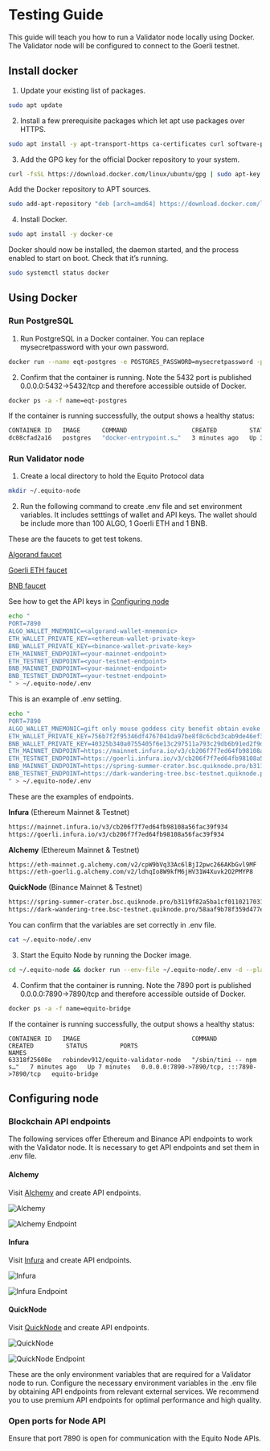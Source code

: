 # Testing Guide

This guide will teach you how to run a Validator node locally using Docker. The Validator node will be configured to connect to the Goerli testnet.

## Install docker

1. Update your existing list of packages.

```sh
sudo apt update
```

2. Install a few prerequisite packages which let apt use packages over HTTPS.

```sh
sudo apt install -y apt-transport-https ca-certificates curl software-properties-common
```

3. Add the GPG key for the official Docker repository to your system.

```sh
curl -fsSL https://download.docker.com/linux/ubuntu/gpg | sudo apt-key add -
```

Add the Docker repository to APT sources.

```sh
sudo add-apt-repository "deb [arch=amd64] https://download.docker.com/linux/ubuntu focal stable"
```

4. Install Docker.

```sh
sudo apt install -y docker-ce
```

Docker should now be installed, the daemon started, and the process enabled to start on boot. Check that it’s running.

```sh
sudo systemctl status docker
```

## Using Docker

### Run PostgreSQL

1. Run PostgreSQL in a Docker container. You can replace mysecretpassword with your own password.

```sh
docker run --name eqt-postgres -e POSTGRES_PASSWORD=mysecretpassword -p 5432:5432 -d postgres
```

2. Confirm that the container is running. Note the 5432 port is published 0.0.0.0:5432->5432/tcp and therefore accessible outside of Docker.

```sh
docker ps -a -f name=eqt-postgres
```

If the container is running successfully, the output shows a healthy status:

```sh
CONTAINER ID   IMAGE      COMMAND                  CREATED         STATUS         PORTS                    NAMES
dc08cfad2a16   postgres   "docker-entrypoint.s…"   3 minutes ago   Up 3 minutes   0.0.0.0:5432->5432/tcp   eqt-postgres
```

### Run Validator node

1. Create a local directory to hold the Equito Protocol data

```sh
mkdir ~/.equito-node
```

2. Run the following command to create .env file and set environment variables. It includes setttings of wallet and API keys. The wallet should be include more than 100 ALGO, 1 Goerli ETH and 1 BNB.

These are the faucets to get test tokens.

[Algorand faucet](https://bank.testnet.algorand.network/)

[Goerli ETH faucet](https://goerlifaucet.com/)

[BNB faucet](https://testnet.binance.org/faucet-smart)

See how to get the API keys in [Configuring node](#configuring-node)

```sh
echo "
PORT=7890
ALGO_WALLET_MNEMONIC=<algorand-wallet-mnemonic>
ETH_WALLET_PRIVATE_KEY=<ethereum-wallet-private-key>
BNB_WALLET_PRIVATE_KEY=<binance-wallet-private-key>
ETH_MAINNET_ENDPOINT=<your-mainnet-endpoint>
ETH_TESTNET_ENDPOINT=<your-testnet-endpoint>
BNB_MAINNET_ENDPOINT=<your-mainnet-endpoint>
BNB_TESTNET_ENDPOINT=<your-testnet-endpoint>
" > ~/.equito-node/.env
```

This is an example of .env setting.

```sh
echo "
PORT=7890
ALGO_WALLET_MNEMONIC=gift only mouse goddess city benefit obtain evoke excite predict safe neither purpose route sock unfold boil pass battle agent body what abandon finish anchor
ETH_WALLET_PRIVATE_KEY=756b7f2f95346df4767041da97be8f8c6cbd3cab9de46ef31c85b4af1c507c5a
BNB_WALLET_PRIVATE_KEY=40325b340a0755405f6e13c297511a793c29db6b91ed2f9d6999d5624caccf3c
ETH_MAINNET_ENDPOINT=https://mainnet.infura.io/v3/cb206f7f7ed64fb98108a56fac39f934
ETH_TESTNET_ENDPOINT=https://goerli.infura.io/v3/cb206f7f7ed64fb98108a56fac39f934
BNB_MAINNET_ENDPOINT=https://spring-summer-crater.bsc.quiknode.pro/b3119f82a5ba1cf011021703136fddfde26a69a2/
BNB_TESTNET_ENDPOINT=https://dark-wandering-tree.bsc-testnet.quiknode.pro/58aaf9b78f359d477e060faf24bb51c4c2d2389c/
" > ~/.equito-node/.env
```

These are the examples of endpoints.

**Infura** (Ethereum Mainnet & Testnet)

```sh
https://mainnet.infura.io/v3/cb206f7f7ed64fb98108a56fac39f934
https://goerli.infura.io/v3/cb206f7f7ed64fb98108a56fac39f934
```

**Alchemy** (Ethereum Mainnet & Testnet)

```sh
https://eth-mainnet.g.alchemy.com/v2/cpW9bVq33Ac6lBjI2pwc266AKbGvl9MF
https://eth-goerli.g.alchemy.com/v2/ldhqIo8W9kfM6jHV31W4Xuvk2O2PMYP8
```

**QuickNode** (Binance Mainnet & Testnet)

```sh
https://spring-summer-crater.bsc.quiknode.pro/b3119f82a5ba1cf011021703136fddfde26a69a2/
https://dark-wandering-tree.bsc-testnet.quiknode.pro/58aaf9b78f359d477e060faf24bb51c4c2d2389c/
```

You can confirm that the variables are set correctly in .env file.

```sh
cat ~/.equito-node/.env
```

3. Start the Equito Node by running the Docker image.

```sh
cd ~/.equito-node && docker run --env-file ~/.equito-node/.env -d --platform linux/x86_64/v8 --name equito-bridge -it -p 7890:7890 robindev912/equito-validator-node
```

4. Confirm that the container is running. Note the 7890 port is published 0.0.0.0:7890->7890/tcp and therefore accessible outside of Docker.

```sh
docker ps -a -f name=equito-bridge
```

If the container is running successfully, the output shows a healthy status:

```
CONTAINER ID   IMAGE                               COMMAND                  CREATED         STATUS         PORTS                                       NAMES
63318f25608e   robindev912/equito-validator-node   "/sbin/tini -- npm s…"   7 minutes ago   Up 7 minutes   0.0.0.0:7890->7890/tcp, :::7890->7890/tcp   equito-bridge
```

## Configuring node

### Blockchain API endpoints

The following services offer Ethereum and Binance API endpoints to work with the Validator node.
It is necessary to get API endpoints and set them in .env file.

#### Alchemy

Visit [Alchemy](https://www.alchemy.com/) and create API endpoints.

![Alchemy](./alchemy.png)

![Alchemy Endpoint](./alchemy-endpoint.png)

#### Infura

Visit [Infura](https://www.infura.io/) and create API endpoints.

![Infura](./infura.png)

![Infura Endpoint](./infura-endpoint.png)

#### QuickNode

Visit [QuickNode](https://www.quicknode.com/) and create API endpoints.

![QuickNode](./quicknode-endpoint.png)

![QuickNode Endpoint](./quicknode-endpoint.png)

These are the only environment variables that are required for a Validator node to run.
Configure the necessary environment variables in the .env file by obtaining API endpoints from relevant external services.
We recommend you to use premium API endpoints for optimal performance and high quality.

### Open ports for Node API

Ensure that port 7890 is open for communication with the Equito Node APIs.
